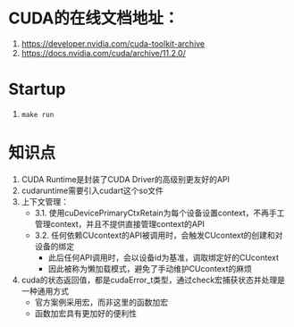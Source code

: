 # CUDA的在线文档地址：
1. https://developer.nvidia.com/cuda-toolkit-archive
2. https://docs.nvidia.com/cuda/archive/11.2.0/

# Startup
1. `make run`

# 知识点
1. CUDA Runtime是封装了CUDA Driver的高级别更友好的API
2. cudaruntime需要引入cudart这个so文件
3. 上下文管理：
    - 3.1. 使用cuDevicePrimaryCtxRetain为每个设备设置context，不再手工管理context，并且不提供直接管理context的API 
    - 3.2. 任何依赖CUcontext的API被调用时，会触发CUcontext的创建和对设备的绑定
      - 此后任何API调用时，会以设备id为基准，调取绑定好的CUcontext
      - 因此被称为懒加载模式，避免了手动维护CUcontext的麻烦
4. cuda的状态返回值，都是cudaError_t类型，通过check宏捕获状态并处理是一种通用方式
    - 官方案例采用宏，而非这里的函数加宏
    - 函数加宏具有更加好的便利性 